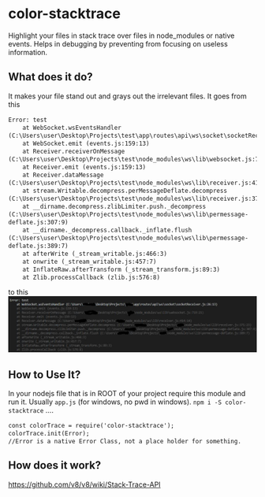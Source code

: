 # color-stacktrace
Highlight your files in stack trace over files in node_modules or native events. Helps in debugging by preventing from focusing on useless information.



## What does it do?
It makes your file stand out and grays out the irrelevant files.
It goes from this
```
Error: test
    at WebSocket.wsEventsHandler (C:\Users\user\Desktop\Projects\test\app\routes\api\ws\socket\socketReceiver.js:26:13)
    at WebSocket.emit (events.js:159:13)
    at Receiver.receiverOnMessage (C:\Users\user\Desktop\Projects\test\node_modules\ws\lib\websocket.js:719:21)
    at Receiver.emit (events.js:159:13)
    at Receiver.dataMessage (C:\Users\user\Desktop\Projects\test\node_modules\ws\lib\receiver.js:414:14)
    at stream.Writable.decompress.perMessageDeflate.decompress (C:\Users\user\Desktop\Projects\test\node_modules\ws\lib\receiver.js:371:23)
    at __dirname.decompress.zlibLimiter.push._decompress (C:\Users\user\Desktop\Projects\test\node_modules\ws\lib\permessage-deflate.js:307:9)
    at __dirname._decompress.callback._inflate.flush (C:\Users\user\Desktop\Projects\test\node_modules\ws\lib\permessage-deflate.js:389:7)
    at afterWrite (_stream_writable.js:466:3)
    at onwrite (_stream_writable.js:457:7)
    at InflateRaw.afterTransform (_stream_transform.js:89:3)
    at Zlib.processCallback (zlib.js:576:8)
   ```
to this
![alt text](https://raw.githubusercontent.com/techsin/color-stacktrace/master/Capture.JPG)

## How to Use It?
In your nodejs file that is in ROOT of your project require this module and run it. Usually `app.js` (for windows, no pwd in windows).
`npm i -S color-stacktrace`
....

```
const colorTrace = require('color-stacktrace');
colorTrace.init(Error);
//Error is a native Error Class, not a place holder for something.
```

## How does it work?
https://github.com/v8/v8/wiki/Stack-Trace-API
